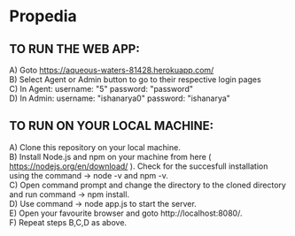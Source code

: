 # Propedia

## TO RUN THE WEB APP:
A) Goto https://aqueous-waters-81428.herokuapp.com/ \
B) Select Agent or Admin button to go to their respective login pages\
C) In Agent: username: "5" password: "password"\
D) In Admin: username: "ishanarya0" password: "ishanarya"

## TO RUN ON YOUR LOCAL MACHINE:
A) Clone this repository on your local machine.\
B) Install Node.js and npm on your machine from here ( https://nodejs.org/en/download/ ). Check for the succesfull installation using the command -> node -v and npm -v.\
C) Open command prompt and change the directory to the cloned directory and run command -> npm install.\
D) Use command -> node app.js to start the server.\
E) Open your favourite browser and goto http://localhost:8080/. \
F) Repeat steps B,C,D as above. 
